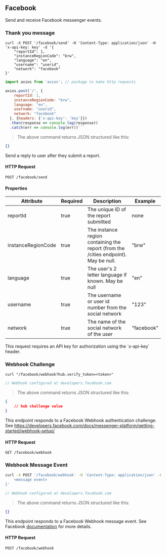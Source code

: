 ## Facebook

Send and receive Facebook messenger events.

### Thank you message


```shell
curl -X POST '/facebook/send' -H 'Content-Type: application/json' -H 'x-api-key: key' -d '{
    "reportId": 1,
    "instanceRegionCode": "brw",
    "language": "en",
    "username": "userid",
    "network": "facebook"
}'
```

```javascript
import axios from 'axios'; // package to make http requests

axios.post('/', {
    reportId: 1,
    instanceRegionCode: "brw",
    language: "en",
    username: "userid",
    network: "facebook"
  }, {headers: {'x-api-key': 'key'}})
  .then(response => console.log(response))
  .catch(err => console.log(err))```
```

> The above command returns JSON structured like this:

```json
{}
```

Send a reply to user after they submit a report.

#### HTTP Request

`POST /facebook/send`

#### Properties
Attribute | Required | Description | Example
--------- | -------- | ----------- | -------
reportId  | true | The unique ID of the report submitted | none | 1
instanceRegionCode | true | The instance region containing the report (from the /cities endpoint). May be null. | "brw"
language | true | The user's 2 letter language if known. May be null | "en"
username | true | The username or user id number from the social network | "123"
network | true | The name of the social network of the user | "facebook"

<aside class="success">
This request requires an API key for authorization using the `x-api-key` header.
</aside>

### Webhook Challenge

```shell
curl "/facebook/webhook?hub.verify_token=<token>"
```

```javascript
// Webhook configured at developers.facebook.com
```

> The above command returns JSON structured like this:

```json
{
    // hub challenge value
}
```

This endpoint responds to a Facebook Webhook authentication challenge. See https://developers.facebook.com/docs/messenger-platform/getting-started/webhook-setup/

#### HTTP Request

`GET /facebook/webhook`

### Webhook Message Event
```sh
curl -X POST '/facebook/webhook' -H 'Content-Type: application/json' -H 'x-api-key: key' -d '{
    <message event>
}'
```

```javascript
// Webhook configured at developers.facebook.com
```

> The above command returns JSON structured like this:

```json
{}
```

This endpoint responds to a Facebook Webhook message event. See Facebook [documentation](https://developers.facebook.com/docs/messenger-platform/getting-started/webhook-setup/) for more details.

#### HTTP Request

`POST /facebook/webhook`